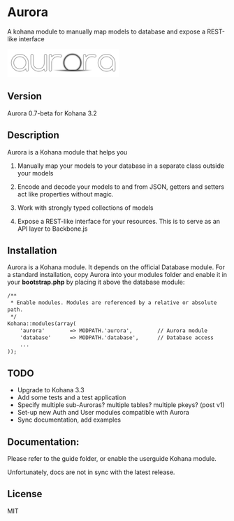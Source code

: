 Aurora
======

A kohana module to manually map models to database and expose a REST-like interface

![Aurora](aurora.png?raw=true)

Version
--------
Aurora 0.7-beta for Kohana 3.2


Description
------------

Aurora is a Kohana module that helps you

1.  Manually map your models to your database in a separate class outside your models

2.  Encode and decode your models to and from JSON, getters and setters act like
	properties without magic.

3.  Work with strongly typed collections of models

4.  Expose a REST-like interface for your resources. This is to serve as an API layer
	to Backbone.js

Installation
------------

Aurora is a Kohana module. It depends on the official Database module.
For a standard installation, copy Aurora into your modules folder and enable it
in your **bootstrap.php** by placing it above the database module:

	/**
	 * Enable modules. Modules are referenced by a relative or absolute path.
	 */
	Kohana::modules(array(
		'aurora'		=> MODPATH.'aurora',		// Aurora module
		'database'		=> MODPATH.'database',		// Database access
		...
	));


TODO
-----
  - Upgrade to Kohana 3.3
  - Add some tests and a test application
  - Specify multiple sub-Auroras? multiple tables? multiple pkeys?  (post v1)
  - Set-up new Auth and User modules compatible with Aurora
  - Sync documentation, add examples

Documentation:
---------------
Please refer to the guide folder, or enable the userguide Kohana module.

Unfortunately, docs are not in sync with the latest release.


License
--------

MIT
